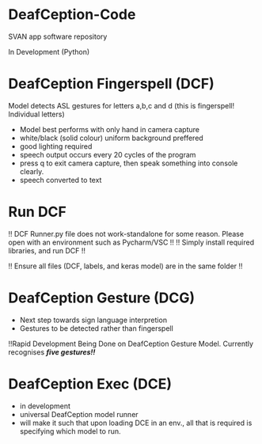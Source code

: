 # DeafCeption-Code
SVAN app software repository

In Development (Python)

# DeafCeption Fingerspell (DCF)

Model detects ASL gestures for letters a,b,c and d (this is fingerspell! Individual letters)
- Model best performs with only hand in camera capture
- white/black (solid colour) uniform background preffered
- good lighting required
- speech output occurs every 20 cycles of the program
- press q to exit camera capture, then speak something into console clearly.
- speech converted to text

# Run DCF

!! DCF Runner.py file does not work-standalone for some reason. Please open with an environment such as Pycharm/VSC !!
!! Simply install required libraries, and run DCF !!

!! Ensure all files (DCF, labels, and keras model) are in the same folder !!

# DeafCeption Gesture (DCG)

- Next step towards sign language interpretion
- Gestures to be detected rather than fingerspell

!!Rapid Development Being Done on DeafCeption Gesture Model. Currently recognises ***five gestures!!***

# DeafCeption Exec (DCE)

- in development
- universal DeafCeption model runner
- will make it such that upon loading DCE in an env., all that is required is specifying which model to run.
